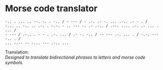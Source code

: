 # Morse code translator
```
-.. . ... .. --. -. . -.. / - --- / - .-. .- -. ... .-.. .- - . /
-... .. -.. .. .-. . -.-. - .. --- -. .- .-.. / .--. .... .-. .- ... . ... /
- --- / .-.. . - - . .-. ... / .- -. -.. / -- --- .-. ... . / -.-. --- -.. . / 
... -.-- -- -... --- .-.. ...
```
Translation:<br>*Designed to translate bidirectional phrases to letters and morse code symbols.*


